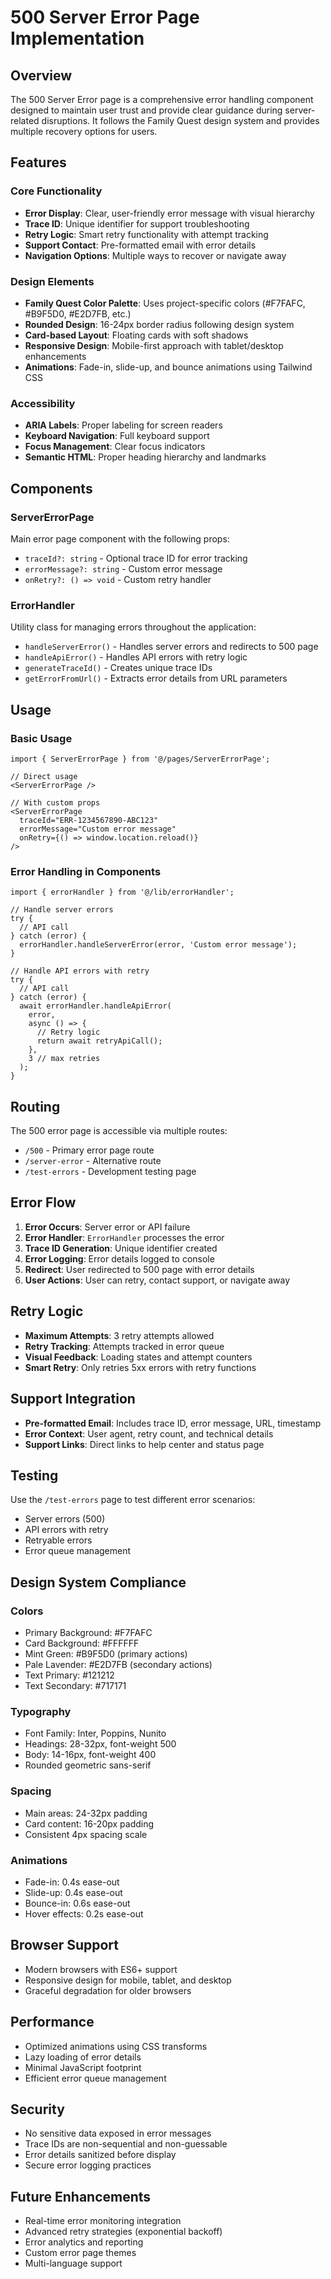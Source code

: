 # 500 Server Error Page Implementation

## Overview

The 500 Server Error page is a comprehensive error handling component designed to maintain user trust and provide clear guidance during server-related disruptions. It follows the Family Quest design system and provides multiple recovery options for users.

## Features

### Core Functionality
- **Error Display**: Clear, user-friendly error message with visual hierarchy
- **Trace ID**: Unique identifier for support troubleshooting
- **Retry Logic**: Smart retry functionality with attempt tracking
- **Support Contact**: Pre-formatted email with error details
- **Navigation Options**: Multiple ways to recover or navigate away

### Design Elements
- **Family Quest Color Palette**: Uses project-specific colors (#F7FAFC, #B9F5D0, #E2D7FB, etc.)
- **Rounded Design**: 16-24px border radius following design system
- **Card-based Layout**: Floating cards with soft shadows
- **Responsive Design**: Mobile-first approach with tablet/desktop enhancements
- **Animations**: Fade-in, slide-up, and bounce animations using Tailwind CSS

### Accessibility
- **ARIA Labels**: Proper labeling for screen readers
- **Keyboard Navigation**: Full keyboard support
- **Focus Management**: Clear focus indicators
- **Semantic HTML**: Proper heading hierarchy and landmarks

## Components

### ServerErrorPage
Main error page component with the following props:
- `traceId?: string` - Optional trace ID for error tracking
- `errorMessage?: string` - Custom error message
- `onRetry?: () => void` - Custom retry handler

### ErrorHandler
Utility class for managing errors throughout the application:
- `handleServerError()` - Handles server errors and redirects to 500 page
- `handleApiError()` - Handles API errors with retry logic
- `generateTraceId()` - Creates unique trace IDs
- `getErrorFromUrl()` - Extracts error details from URL parameters

## Usage

### Basic Usage
```tsx
import { ServerErrorPage } from '@/pages/ServerErrorPage';

// Direct usage
<ServerErrorPage />

// With custom props
<ServerErrorPage 
  traceId="ERR-1234567890-ABC123"
  errorMessage="Custom error message"
  onRetry={() => window.location.reload()}
/>
```

### Error Handling in Components
```tsx
import { errorHandler } from '@/lib/errorHandler';

// Handle server errors
try {
  // API call
} catch (error) {
  errorHandler.handleServerError(error, 'Custom error message');
}

// Handle API errors with retry
try {
  // API call
} catch (error) {
  await errorHandler.handleApiError(
    error,
    async () => {
      // Retry logic
      return await retryApiCall();
    },
    3 // max retries
  );
}
```

## Routing

The 500 error page is accessible via multiple routes:
- `/500` - Primary error page route
- `/server-error` - Alternative route
- `/test-errors` - Development testing page

## Error Flow

1. **Error Occurs**: Server error or API failure
2. **Error Handler**: `ErrorHandler` processes the error
3. **Trace ID Generation**: Unique identifier created
4. **Error Logging**: Error details logged to console
5. **Redirect**: User redirected to 500 page with error details
6. **User Actions**: User can retry, contact support, or navigate away

## Retry Logic

- **Maximum Attempts**: 3 retry attempts allowed
- **Retry Tracking**: Attempts tracked in error queue
- **Visual Feedback**: Loading states and attempt counters
- **Smart Retry**: Only retries 5xx errors with retry functions

## Support Integration

- **Pre-formatted Email**: Includes trace ID, error message, URL, timestamp
- **Error Context**: User agent, retry count, and technical details
- **Support Links**: Direct links to help center and status page

## Testing

Use the `/test-errors` page to test different error scenarios:
- Server errors (500)
- API errors with retry
- Retryable errors
- Error queue management

## Design System Compliance

### Colors
- Primary Background: #F7FAFC
- Card Background: #FFFFFF
- Mint Green: #B9F5D0 (primary actions)
- Pale Lavender: #E2D7FB (secondary actions)
- Text Primary: #121212
- Text Secondary: #717171

### Typography
- Font Family: Inter, Poppins, Nunito
- Headings: 28-32px, font-weight 500
- Body: 14-16px, font-weight 400
- Rounded geometric sans-serif

### Spacing
- Main areas: 24-32px padding
- Card content: 16-20px padding
- Consistent 4px spacing scale

### Animations
- Fade-in: 0.4s ease-out
- Slide-up: 0.4s ease-out
- Bounce-in: 0.6s ease-out
- Hover effects: 0.2s ease-out

## Browser Support

- Modern browsers with ES6+ support
- Responsive design for mobile, tablet, and desktop
- Graceful degradation for older browsers

## Performance

- Optimized animations using CSS transforms
- Lazy loading of error details
- Minimal JavaScript footprint
- Efficient error queue management

## Security

- No sensitive data exposed in error messages
- Trace IDs are non-sequential and non-guessable
- Error details sanitized before display
- Secure error logging practices

## Future Enhancements

- Real-time error monitoring integration
- Advanced retry strategies (exponential backoff)
- Error analytics and reporting
- Custom error page themes
- Multi-language support